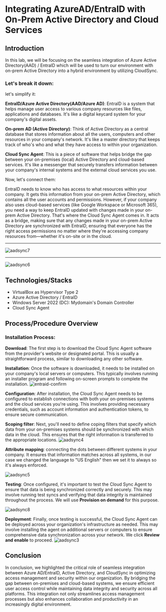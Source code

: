 # Integrating AzureAD/EntraID with On-Prem Active Directory and Cloud Services

## Introduction
In this lab, we will be focusing on the seamless integration of Azure Active Directory(AAD) / EntraID which will be used to turn our environment with on-prem Active Directory into a hybrid environment by utilizing CloudSync.

 ### Let's break it down:

let's simplify it:

**EntraID/Azure Active Directory(AAD/Azure AD)**: EntraID is a system that helps manage user access to various company resources like files, applications and databases. It's like a digital keycard system for your company's digital assets.

**On-prem AD (Active Directory)**: Think of Active Directory as a central database that stores information about all the users, computers and other resources in your company's network. It's like a master directory that keeps track of who's who and what they have access to within your organization.

**Cloud Sync Agent**: This is a piece of software that helps bridge the gap between your on-premises (local) Active Directory and cloud-based services. It's like a messenger that securely transfers information between your company's internal systems and the external cloud services you use.

Now, let's connect them:

EntraID needs to know who has access to what resources within your company. It gets this information from your on-prem Active Directory, which contains all the user accounts and permissions. However, if your company also uses cloud-based services (like Google Workspace or Microsoft 365), you need a way to keep EntraID updated with changes made in your on-prem Active Directory. That's where the Cloud Sync Agent comes in. It acts as a bridge, making sure that any changes made in your on-prem Active Directory are synchronized with EntraID, ensuring that everyone has the right access permissions no matter where they're accessing company resources from—whether it's on-site or in the cloud.

---------------

![aadsync7](https://github.com/rasheedjimoh/UbuntuAD/assets/157264080/0ad01670-1d08-497e-9eac-9e0db2040d34)


--------

![aadsync6](https://github.com/rasheedjimoh/UbuntuAD/assets/157264080/ea5106cc-71d1-40de-837f-959f3ef52c79)



  
## Technologies/Stacks
- VirtualBox as Hypervisor Type 2
- Azure Active Directory / EntraID
- Windows Server 2022 (DC): Mydomain's Domain Controller
- Cloud Sync Agent



## Process/Procedure Overview

### Installation Process:

**Download**: The first step is to download the Cloud Sync Agent software from the provider's website or designated portal. This is usually a straightforward process, similar to downloading any other software.

**Installation**: Once the software is downloaded, it needs to be installed on your company's local servers or computers. This typically involves running an installer program and following on-screen prompts to complete the installation.
![entraid-confirm](https://github.com/rasheedjimoh/AAD-EntraID/assets/157264080/f2deab35-4a9f-4e84-a3ef-da9242b2ef66)


**Configuration**: After installation, the Cloud Sync Agent needs to be configured to establish connections with both your on-premises systems and the cloud services you're using. This involves providing necessary credentials, such as account information and authentication tokens, to ensure secure communication. 

**Scoping filter**: Next, you'll need to define coping filters that specify which data from your on-premises systems should be synchronized with which data in the cloud. This ensures that the right information is transferred to the appropriate locations.
![aadsync4](https://github.com/rasheedjimoh/AAD-EntraID/assets/157264080/de68c142-027c-4922-acaa-a0b2a1cb695c)

**Attribute mapping**: connecting the dots between different systems in your company. It ensures that information matches across all systems, in our case we changed the language to "US English" then we set it to always so it's always enforced.

![aadsync5](https://github.com/rasheedjimoh/AAD-EntraID/assets/157264080/50072c55-4819-4bc3-8486-7b214a80be5c)


**Testing**: Once configured, it's important to test the Cloud Sync Agent to ensure that data is being synchronized correctly and securely. This may involve running test syncs and verifying that data integrity is maintained throughout the process. We will use **Provision on demand** for this purpose.

![aadsync8](https://github.com/rasheedjimoh/AAD-EntraID/assets/157264080/3b18cc0e-7204-443d-9ea6-7d4ceda6c067)


**Deployment**: Finally, once testing is successful, the Cloud Sync Agent can be deployed across your organization's infrastructure as needed. This may involve installing the agent on additional servers or computers to ensure comprehensive data synchronization across your network. We click **Review and enable** to proceed.
![aadsync3](https://github.com/rasheedjimoh/AAD-EntraID/assets/157264080/db612daf-612b-4904-ad0c-d658022c9076)



## Conclusion
In conclusion, we highlighted the critical role of seamless integration between Azure AD/EntraID, Active Directory, and CloudSync in optimizing access management and security within our organization. By bridging the gap between on-premises and cloud-based systems, we ensure efficient user access control while maintaining data integrity and security across all platforms. This integration not only streamlines access management processes but also enhances collaboration and productivity in an increasingly digital environment.

